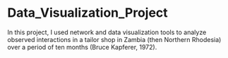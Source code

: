 # Data_Visualization_Project

In this project, I used network and data visualization tools to analyze  observed interactions in a tailor shop in Zambia (then Northern Rhodesia) over a period of ten months (Bruce Kapferer, 1972).
